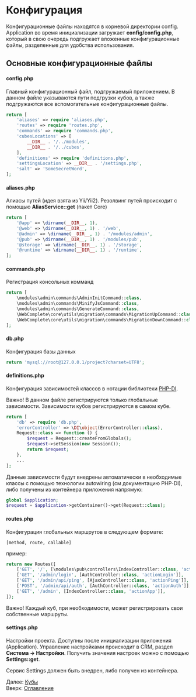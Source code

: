 # Конфигурация

Конфигурационные файлы находятся в корневой директории config.<br>
Application во время инициализации загружает **config/config.php**,
который в свою очередь подгружает вложенные конфигурационные файлы,
разделенные для удобства использования.

## Основные конфигурационные файлы
#### config.php
Главный конфигурационный файл, подгружаемый приложением.
В данном файле указываются пути подгрузки кубов, а также подгружаются
все вспомогательные конфигурационные файлы.

```php
return [
    'aliases' => require 'aliases.php',
    'routes' => require 'routes.php',
    'commands' => require 'commands.php',
    'cubesLocations' => [
        __DIR__ . '/../modules',
        __DIR__ . '/../cubes',
    ],
    'definitions' => require 'definitions.php',
    'settingsLocation' => __DIR__ . '/settings.php',
    'salt' => 'SomeSecretWord',
];
```
#### aliases.php
Алиасы путей (идея взята из Yii/Yii2).
Резолвинг путей происходит с помощью **AliasService::get** (пакет Core)

```php
return [
    '@app' => \dirname(__DIR__, 1),
    '@web' => \dirname(__DIR__, 1) . '/web',
    '@admin' => \dirname(__DIR__, 1) . '/modules/admin',
    '@pub' => \dirname(__DIR__, 1) . '/modules/pub',
    '@storage' => \dirname(__DIR__, 1) . '/storage',
    '@runtime' => \dirname(__DIR__, 1) . '/runtime',
];
```
#### commands.php
Регистрация консольных комманд

```php
return [
    \modules\admin\commands\AdminInitCommand::class,
    \modules\admin\commands\MinifyJsCommand::class,
    \modules\admin\commands\GenerateCommand::class,
    \WebComplete\core\utils\migration\commands\MigrationUpCommand::class,
    \WebComplete\core\utils\migration\commands\MigrationDownCommand::class,
];
```
#### db.php
Конфигурация базы данных
```php
return 'mysql://root@127.0.0.1/project?charset=UTF8';
```
#### definitions.php
Конфигурация зависимостей классов в нотации библиотеки [PHP-DI](http://php-di.org/).

Важно! В данном файле регистрируются только глобальные зависимости.
Зависимости кубов регистрируются в самом кубе.

```php
return [
    'db' => require 'db.php',
    'errorController' => \DI\object(ErrorController::class),
    Request::class => function () {
        $request = Request::createFromGlobals();
        $request->setSession(new Session());
        return $request;
    },
    ...
];
```

Данные зависимости будут внедрены автоматически в необходимые классы с помощью
технологии autowiring (см документацию PHP-DI), либо получены из контейнера приложения
напрямую:
```php
global $application;
$request = $application->getContainer()->get(Request::class);
```
#### routes.php
Конфигурация глобальных маршрутов в следующем формате:
```
[method, route, callable]
``` 
пример:
```php
return new Routes([
    ['GET', '/', [\modules\pub\controllers\IndexController::class, 'actionIndex']],
    ['GET', '/admin/login', [AuthController::class, 'actionLogin']],
    ['GET', '/admin/api/ping', [AjaxController::class, 'actionPing']],
    ['POST', '/admin/api/auth', [AuthController::class, 'actionAuth']],
    ['GET', '/admin', [IndexController::class, 'actionApp']],
]);
```
Важно! Каждый куб, при необходимости, может регистрировать свои собственные маршруты.

#### settings.php
Настройки проекта. Доступны после инициализации приложения (Application).
Управление настройками происходит в CRM, раздел **Система -> Настройки**.
Получить значения настроек можно с помощью **Settings::get**.

Сервис Settings должен быть внедрен, либо получен из контейнера.

Далее: [Кубы](cubes.md)<br>
Вверх: [Оглавление](index.md)
